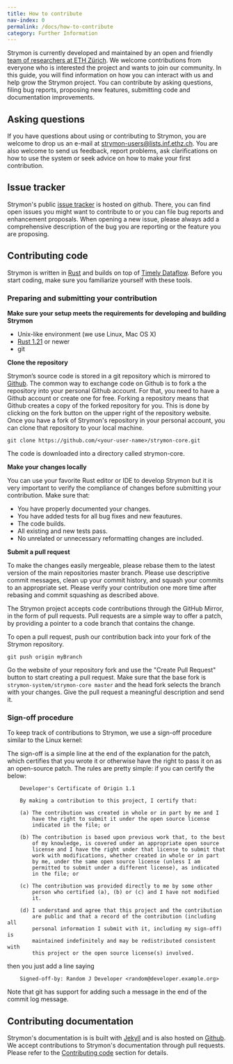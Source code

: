 ```yaml
---
title: How to contribute
nav-index: 0
permalink: /docs/how-to-contribute
category: Further Information
---
```


Strymon is currently developed and maintained by an open and friendly [team of researchers at ETH Zürich](http://strymon.systems.ethz.ch/about.html).
We welcome contributions from everyone who is interested the project and wants to join our community.
In this guide, you will find information on how you can interact with us and help grow the Strymon project. You can contribute by asking questions, filing bug reports, proposing new features, submitting code and documentation improvements.


Asking questions
------------------
If you have questions about using or contributing to Strymon, you are welcome to drop us an e-mail at [strymon-users@lists.inf.ethz.ch](mailto:strymon-users@lists.inf.ethz.ch).
You are also welcome to send us feedback, report problems, ask clarifications on how to use the system or seek advice on how to make your first contribution.

Issue tracker
---------------
Strymon's public [issue tracker](https://github.com/strymon-system/strymon-core/issues) is hosted on github. There, you can find open issues you might want to contribute to or you can file bug reports and enhancement proposals. When opening a new issue, please always add a comprehensive description of the bug you are reporting or the feature you are proposing.


Contributing code
------------------
Strymon is written in [Rust](https://www.rust-lang.org/en-US/) and builds on top of [Timely Dataflow](https://github.com/frankmcsherry/timely-dataflow). Before you start coding, make sure you familiarize yourself with these tools.

### Preparing and submitting your contribution

**Make sure your setup meets the requirements for developing and building Strymon**

- Unix-like environment (we use Linux, Mac OS X)
- [Rust 1.21](https://www.rust-lang.org/) or newer
- git

**Clone the repository**

Strymon’s source code is stored in a git repository which is mirrored to [Github](https://github.com/strymon-system/strymon-core). The common way to exchange code on Github is to fork a the repository into your personal Github account. For that, you need to have a Github account or create one for free. Forking a repository means that Github creates a copy of the forked repository for you. This is done by clicking on the fork button on the upper right of the repository website. Once you have a fork of Strymon's repository in your personal account, you can clone that repository to your local machine.

`git clone https://github.com/<your-user-name>/strymon-core.git`

The code is downloaded into a directory called strymon-core.

**Make your changes locally**

You can use your favorite Rust editor or IDE to develop Strymon but it is very important to verify the compliance of changes before submitting your contribution.
Make sure that:

- You have properly documented your changes.
- You have added tests for all bug fixes and new feautures.
- The code builds.
- All existing and new tests pass.
- No unrelated or unnecessary reformatting changes are included.

**Submit a pull request**

To make the changes easily mergeable, please rebase them to the latest version of the main repositories master branch. Please use descriptive commit messages, clean up your commit history, and squash your commits to an appropriate set. Please verify your contribution one more time after rebasing and commit squashing as described above.

The Strymon project accepts code contributions through the GitHub Mirror, in the form of pull requests. Pull requests are a simple way to offer a patch, by providing a pointer to a code branch that contains the change.

To open a pull request, push our contribution back into your fork of the Strymon repository.

`git push origin myBranch`

Go the website of your repository fork and use the "Create Pull Request" button to start creating a pull request. Make sure that the base fork is `strymon-system/strymon-core master` and the head fork selects the branch with your changes. Give the pull request a meaningful description and send it.


### Sign-off procedure

To keep track of contributions to Strymon, we use a sign-off procedure similar to the Linux kernel:

The sign-off is a simple line at the end of the explanation for the patch, which certifies that you wrote it or otherwise have the right to pass it on as an open-source patch.  The rules are pretty simple: if you can certify the below:

        Developer's Certificate of Origin 1.1

        By making a contribution to this project, I certify that:

        (a) The contribution was created in whole or in part by me and I
            have the right to submit it under the open source license
            indicated in the file; or

        (b) The contribution is based upon previous work that, to the best
            of my knowledge, is covered under an appropriate open source
            license and I have the right under that license to submit that
            work with modifications, whether created in whole or in part
            by me, under the same open source license (unless I am
            permitted to submit under a different license), as indicated
            in the file; or

        (c) The contribution was provided directly to me by some other
            person who certified (a), (b) or (c) and I have not modified
            it.

        (d) I understand and agree that this project and the contribution
            are public and that a record of the contribution (including all
            personal information I submit with it, including my sign-off) is
            maintained indefinitely and may be redistributed consistent with
            this project or the open source license(s) involved.

   then you just add a line saying

        Signed-off-by: Random J Developer <random@developer.example.org>

   Note that git has support for adding such a message in the end of the commit
   log message.


Contributing documentation
--------------------------
Strymon's documentation is is built with [Jekyll](https://jekyllrb.com/) and is also hosted on [Github](https://github.com/strymon-system/strymon-system.github.io).
We accept contributions to Strymon's documentation through pull requests. Please refer to the [Contributing code](#contributing-code) section for details.
